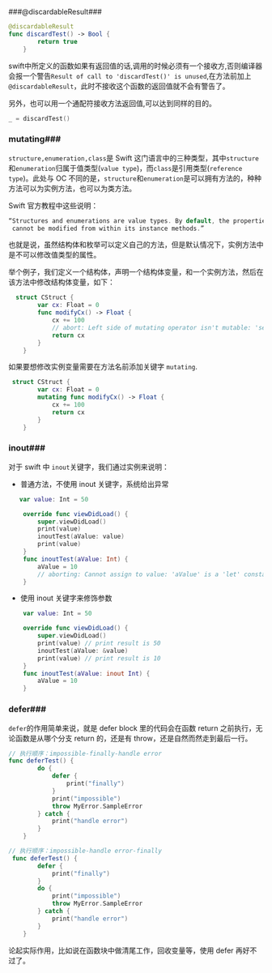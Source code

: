 ###@discardableResult###

```swift
@discardableResult
func discardTest() -> Bool {
        return true
    }
```

swift中所定义的函数如果有返回值的话,调用的时候必须有一个接收方,否则编译器会报一个警告```Result of call to 'discardTest()' is unused```,在方法前加上 ```@discardableResult```，此时不接收这个函数的返回值就不会有警告了。

另外，也可以用一个通配符接收方法返回值,可以达到同样的目的。

```swift
_ = discardTest()
```

### mutating###

`structure,enumeration,class`是 Swift 这门语言中的三种类型，其中`structure`和`enumeration`归属于值类型(`value type`)，而`class`是引用类型(`reference type`)。此处与 OC 不同的是，`structure`和`enumeration`是可以拥有方法的，种种方法可以为实例方法，也可以为类方法。

Swift 官方教程中这些说明：

```swift
“Structures and enumerations are value types. By default, the properties of a value type  
 cannot be modified from within its instance methods.”
```

也就是说，虽然结构体和枚举可以定义自己的方法，但是默认情况下，实例方法中是不可以修改值类型的属性。

举个例子，我们定义一个结构体，声明一个结构体变量，和一个实例方法，然后在该方法中修改结构体变量，如下：

```swift
  struct CStruct {
        var cx: Float = 0
        func modifyCx() -> Float {
            cx += 100
            // abort: Left side of mutating operator isn't mutable: 'self' is immutable
            return cx
        }
    }
```

如果要想修改实例变量需要在方法名前添加关键字 `mutating`.

```swift
 struct CStruct {
        var cx: Float = 0
        mutating func modifyCx() -> Float {
            cx += 100
            return cx
        }
    }
```

### inout###

对于 swift 中 `inout`关键字，我们通过实例来说明：

* 普通方法，不使用 inout 关键字，系统给出异常

```swift
   var value: Int = 50

    override func viewDidLoad() {
        super.viewDidLoad()
        print(value)
        inoutTest(aValue: value)
        print(value)
    }
    func inoutTest(aValue: Int) {
        aValue = 10
        // aborting: Cannot assign to value: 'aValue' is a 'let' constant
    }
```

* 使用 inout 关键字来修饰参数

```swift
    var value: Int = 50

    override func viewDidLoad() {
        super.viewDidLoad()
        print(value) // print result is 50
        inoutTest(aValue: &value)
        print(value) // print result is 10
    }
    func inoutTest(aValue: inout Int) {
        aValue = 10
    }
```

### defer###

`defer`的作用简单来说，就是 defer block 里的代码会在函数 return 之前执行，无论函数是从哪个分支 return 的，还是有 throw，还是自然而然走到最后一行。

```swift
// 执行顺序：impossible-finally-handle error
func deferTest() {
        do {
            defer {
                print("finally")
            }
            print("impossible")
            throw MyError.SampleError
        } catch {
            print("handle error")
        }
    }

// 执行顺序：impossible-handle error-finally
 func deferTest() {
        defer {
            print("finally")
        }
        do {
            print("impossible")
            throw MyError.SampleError
        } catch {
            print("handle error")
        }
    }
```

论起实际作用，比如说在函数块中做清尾工作，回收变量等，使用 defer 再好不过了。
